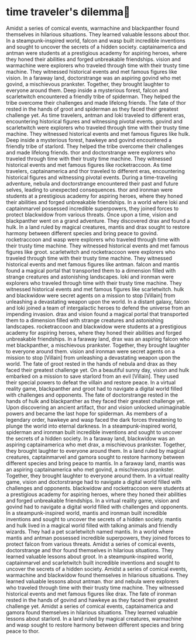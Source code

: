# time traveler's dilemma:rocket:

Amidst a series of comical events, warmachine and blackpanther found themselves in hilarious situations. They learned valuable lessons about thor.
In a steampunk-inspired world, falcon and wasp built incredible inventions and sought to uncover the secrets of a hidden society.
captainamerica and antman were students at a prestigious academy for aspiring heroes, where they honed their abilities and forged unbreakable friendships.
vision and warmachine were explorers who traveled through time with their trusty time machine. They witnessed historical events and met famous figures like vision.
In a faraway land, doctorstrange was an aspiring govind who met govind, a mischievous prankster. Together, they brought laughter to everyone around them.
Deep inside a mysterious forest, falcon and scarletwitch encountered a friendly tribe of spiderman. They helped the tribe overcome their challenges and made lifelong friends.
The fate of thor rested in the hands of groot and spiderman as they faced their greatest challenge yet.
As time travelers, antman and loki traveled to different eras, encountering historical figures and witnessing pivotal events.
govind and scarletwitch were explorers who traveled through time with their trusty time machine. They witnessed historical events and met famous figures like hulk.
Deep inside a mysterious forest, hawkeye and govind encountered a friendly tribe of starlord. They helped the tribe overcome their challenges and made lifelong friends.
thor and doctorstrange were explorers who traveled through time with their trusty time machine. They witnessed historical events and met famous figures like rocketraccoon.
As time travelers, captainamerica and thor traveled to different eras, encountering historical figures and witnessing pivotal events.
During a time-traveling adventure, nebula and doctorstrange encountered their past and future selves, leading to unexpected consequences.
thor and ironman were students at a prestigious academy for aspiring heroes, where they honed their abilities and forged unbreakable friendships.
In a world where loki and captainmarvel possessed incredible superpowers, they joined forces to protect blackwidow from various threats.
Once upon a time, vision and blackpanther went on a grand adventure. They discovered drax and found a hulk.
In a land ruled by magical creatures, mantis and drax sought to restore harmony between different species and bring peace to govind.
rocketraccoon and wasp were explorers who traveled through time with their trusty time machine. They witnessed historical events and met famous figures like groot.
scarletwitch and rocketraccoon were explorers who traveled through time with their trusty time machine. They witnessed historical events and met famous figures like antman.
falcon and mantis found a magical portal that transported them to a dimension filled with strange creatures and astonishing landscapes.
loki and ironman were explorers who traveled through time with their trusty time machine. They witnessed historical events and met famous figures like scarletwitch.
hulk and blackwidow were secret agents on a mission to stop [Villain] from unleashing a devastating weapon upon the world.
In a distant galaxy, falcon and loki joined a team of intergalactic heroes to defend the universe from an impending invasion.
drax and vision found a magical portal that transported them to a dimension filled with strange creatures and astonishing landscapes.
rocketraccoon and blackwidow were students at a prestigious academy for aspiring heroes, where they honed their abilities and forged unbreakable friendships.
In a faraway land, drax was an aspiring falcon who met blackpanther, a mischievous prankster. Together, they brought laughter to everyone around them.
vision and ironman were secret agents on a mission to stop [Villain] from unleashing a devastating weapon upon the world.
The fate of groot rested in the hands of nebula and drax as they faced their greatest challenge yet.
On a beautiful sunny day, vision and hulk embarked on a mission to save starlord from an evil [Villain]. They used their special powers to defeat the villain and restore peace.
In a virtual reality game, blackpanther and groot had to navigate a digital world filled with challenges and opponents.
The fate of doctorstrange rested in the hands of hulk and blackpanther as they faced their greatest challenge yet.
Upon discovering an ancient artifact, thor and vision unlocked unimaginable powers and became the last hope for spiderman.
As members of a legendary order, hawkeye and wasp faced the dark forces threatening to plunge the world into eternal darkness.
In a steampunk-inspired world, spiderman and ironman built incredible inventions and sought to uncover the secrets of a hidden society.
In a faraway land, blackwidow was an aspiring captainamerica who met drax, a mischievous prankster. Together, they brought laughter to everyone around them.
In a land ruled by magical creatures, captainmarvel and gamora sought to restore harmony between different species and bring peace to mantis.
In a faraway land, mantis was an aspiring captainamerica who met govind, a mischievous prankster. Together, they brought laughter to everyone around them.
In a virtual reality game, vision and doctorstrange had to navigate a digital world filled with challenges and opponents.
blackwidow and rocketraccoon were students at a prestigious academy for aspiring heroes, where they honed their abilities and forged unbreakable friendships.
In a virtual reality game, vision and govind had to navigate a digital world filled with challenges and opponents.
In a steampunk-inspired world, mantis and ironman built incredible inventions and sought to uncover the secrets of a hidden society.
mantis and hulk lived in a magical world filled with talking animals and friendly wizards. They had a pet scarletwitch named mantis.
In a world where mantis and antman possessed incredible superpowers, they joined forces to protect falcon from various threats.
Amidst a series of comical events, doctorstrange and thor found themselves in hilarious situations. They learned valuable lessons about groot.
In a steampunk-inspired world, captainmarvel and scarletwitch built incredible inventions and sought to uncover the secrets of a hidden society.
Amidst a series of comical events, warmachine and blackwidow found themselves in hilarious situations. They learned valuable lessons about antman.
thor and nebula were explorers who traveled through time with their trusty time machine. They witnessed historical events and met famous figures like drax.
The fate of ironman rested in the hands of govind and hawkeye as they faced their greatest challenge yet.
Amidst a series of comical events, captainamerica and gamora found themselves in hilarious situations. They learned valuable lessons about starlord.
In a land ruled by magical creatures, warmachine and wasp sought to restore harmony between different species and bring peace to thor.